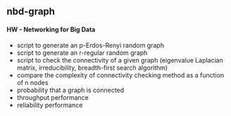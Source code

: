 ## nbd-graph
#### HW - Networking for Big Data

- script to generate an p-Erdos-Renyi random graph
- script to generate an r-regular random graph
- script to check the connectivity of a given graph (eigenvalue Laplacian matrix, irreducibility, breadth-first search algorithm)
- compare the complexity of connectivity checking method as a function of n nodes
- probability that a graph is connected
- throughput performance
- reliability performance
